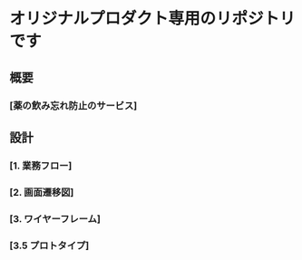 # オリジナルプロダクト専用のリポジトリです

## 概要

### [薬の飲み忘れ防止のサービス]

## 設計

### [1. 業務フロー]

### [2. 画面遷移図]

### [3. ワイヤーフレーム]

### [3.5 プロトタイプ]